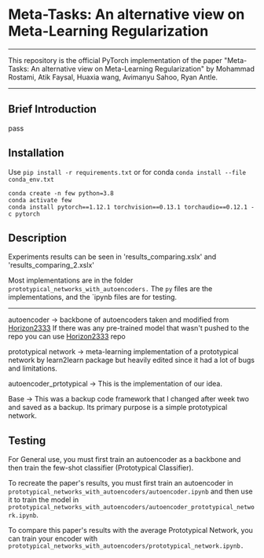 # Meta-Tasks: An alternative view on Meta-Learning Regularization
--------

This repository is the official PyTorch implementation of the paper "Meta-Tasks: An alternative view on Meta-Learning Regularization" by Mohammad Rostami, Atik Faysal, Huaxia wang, Avimanyu Sahoo, Ryan Antle. 

--------

## Brief Introduction

pass

## Installation

Use `pip install -r requirements.txt` or for conda `conda install --file conda_env.txt`

```
conda create -n few python=3.8
conda activate few
conda install pytorch==1.12.1 torchvision==0.13.1 torchaudio==0.12.1 -c pytorch
```

## Description

Experiments results can be seen in 'results_comparing.xslx' and 'results_comparing_2.xslx'

Most implementations are in the folder `prototypical_networks_with_autoencoders.` The `py` files are the implementations, and the `ipynb files are for testing. 

--------

autoencoder -> backbone of autoencoders taken and modified from [Horizon2333](https://github.com/Horizon2333/imagenet-autoencoder/blob/main/models/resnet.py)
If there was any pre-trained model that wasn't pushed to the repo you can use [Horizon2333](https://github.com/Horizon2333/imagenet-autoencoder/blob/main/models/resnet.py) repo

prototypical network -> meta-learning implementation of a prototypical network by learn2learn package but heavily edited since it had a lot of bugs and limitations.

autoencoder_prtotypical -> This is the implementation of our idea.

Base -> This was a backup code framework that I changed after week two and saved as a backup. Its primary purpose is a simple prototypical network.

## Testing
For General use, you must first train an autoencoder as a backbone and then train the few-shot classifier (Prototypical Classifier).

To recreate the paper's results, you must first train an autoencoder in `prototypical_networks_with_autoencoders/autoencoder.ipynb` and then use it to train the model in `prototypical_networks_with_autoencoders/autoencoder_prototypical_network.ipynb`.

To compare this paper's results with the average Prototypical Network, you can train your encoder with `prototypical_networks_with_autoencoders/prototypical_network.ipynb.`


